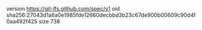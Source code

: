 version https://git-lfs.github.com/spec/v1
oid sha256:27043d1a6a0e1985fde12660decbbd3b23c67de900b00609c90d4f0aa492f425
size 738
